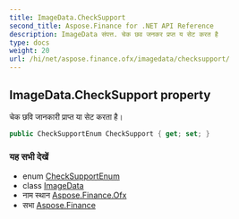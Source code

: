```yaml
---
title: ImageData.CheckSupport
second_title: Aspose.Finance for .NET API Reference
description: ImageData संपत्त. चेक छव जनकर प्रप्त य सेट करत है
type: docs
weight: 20
url: /hi/net/aspose.finance.ofx/imagedata/checksupport/
---
```

## ImageData.CheckSupport property

चेक छवि जानकारी प्राप्त या सेट करता है।

```csharp
public CheckSupportEnum CheckSupport { get; set; }
```

### यह सभी देखें

* enum [CheckSupportEnum](../../checksupportenum/)
* class [ImageData](../)
* नाम स्थान [Aspose.Finance.Ofx](../../imagedata/)
* सभा [Aspose.Finance](../../../)


